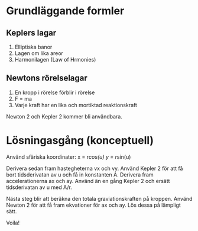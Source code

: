 # Grundläggande formler
## Keplers lagar
1.	Elliptiska banor
2.	Lagen om lika areor
3.	Harmonilagen (Law of Hrmonies)

## Newtons rörelselagar
1.	En kropp i rörelse förblir i rörelse
2.	F = ma
3.	Varje kraft har en lika och mortiktad reaktionskraft

Newton 2 och Kepler 2 kommer bli användbara.
# Lösningasgång (konceptuell)
Använd sfäriska koordinater:
x = r*cos(u)
y = r*sin(u)

Derivera sedan fram hastegheterna vx och vy. Använd Kepler 2 för att få bort tidsderivatan av u och få in konstanten A.
Derivera fram accelerationerna ax och ay. Använd än en gång Kepler 2 och ersätt tidsderivatan av u med A/r.

Nästa steg blir att beräkna den totala graviationskraften på kroppen. Använd Newton 2 för att få fram ekvationer för ax och ay. Lös dessa på lämpligt sätt.

Voila!
